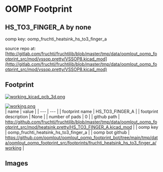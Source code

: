 # OOMP Footprint  
## HS_TO3_FINGER_A  by none  
  
oomp key: oomp_fruchti_heatsink_hs_to3_finger_a  
  
source repo at: [http://gitlab.com/fruchti/fruchtilib/blob/master/tmp/data/oomlout_oomp_footprint_src/mod/vssop.pretty/VSSOP8.kicad_mod](http://gitlab.com/fruchti/fruchtilib/blob/master/tmp/data/oomlout_oomp_footprint_src/mod/vssop.pretty/VSSOP8.kicad_mod)  
## Footprint  
  
[![working_kicad_pcb_3d.png](working_kicad_pcb_3d_600.png)](working_kicad_pcb_3d.png)  
  
[![working.png](working_600.png)](working.png)  
| name | value | 
| --- | --- | 
| footprint name | HS_TO3_FINGER_A | 
| footprint description | None | 
| number of pads | 0 | 
| github path | http://github.com/fruchti/fruchtilib/blob/master/tmp/data/oomlout_oomp_footprint_src/mod/heatsink.pretty/HS_TO3_FINGER_A.kicad_mod | 
| oomp key | oomp_fruchti_heatsink_hs_to3_finger_a | 
| oomp bot github | https://github.com/oomlout/oomlout_oomp_footprint_bot/tree/main/tmp/data/oomlout_oomp_footprint_src/footprints/fruchti_heatsink_hs_to3_finger_a/working | 
## Images  
